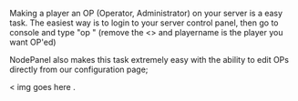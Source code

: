 Making a player an OP (Operator, Administrator) on your server is a easy task. The easiest way is to login to your server control panel, then go to console and type
"op <playername>" (remove the <> and playername is the player you want OP'ed)

NodePanel also makes this task extremely easy with the ability to edit OPs directly from our configuration page;

< img goes here .